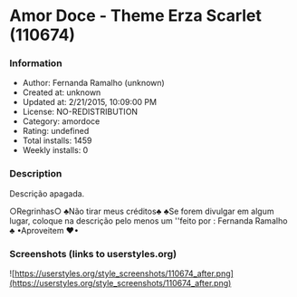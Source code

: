 # Amor Doce - Theme Erza Scarlet (110674)

### Information
- Author: Fernanda Ramalho (unknown)
- Created at: unknown
- Updated at: 2/21/2015, 10:09:00 PM
- License: NO-REDISTRIBUTION
- Category: amordoce
- Rating: undefined
- Total installs: 1459
- Weekly installs: 0


### Description
Descrição apagada.

○Regrinhas○
♣Não tirar meus créditos♣
♣Se forem divulgar em algum lugar, coloque na descrição pelo menos um ''feito por : Fernanda Ramalho ♣
•Aproveitem ♥•


### Screenshots (links to userstyles.org)
![https://userstyles.org/style_screenshots/110674_after.png](https://userstyles.org/style_screenshots/110674_after.png)


